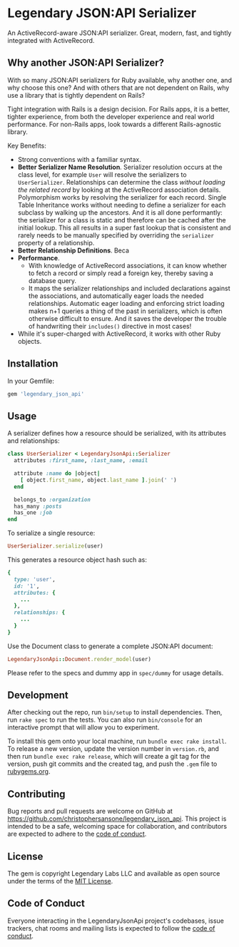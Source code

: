 # Legendary JSON:API Serializer

An ActiveRecord-aware JSON:API serializer.  Great, modern, fast, and tightly integrated with ActiveRecord.

## Why another JSON:API Serializer?

With so many JSON:API serializers for Ruby available, why another one, and why choose this one?  And with others that are not dependent on Rails, why use a library that is tightly dependent on Rails?

Tight integration with Rails is a design decision.  For Rails apps, it is a better, tighter experience, from both the developer experience and real world performance.  For non-Rails apps, look towards a different Rails-agnostic library.

Key Benefits:

* Strong conventions with a familiar syntax.
* **Better Serializer Name Resolution**.  Serializer resolution occurs at the class level, for example `User` will resolve the serializers to `UserSerializer`.  Relationships can determine the class _without loading the related record_ by looking at the ActiveRecord association details.  Polymorphism works by resolving the serializer for each record.  Single Table Inheritance works without needing to define a serializer for each subclass by walking up the ancestors. And it is all done performantly: the serializer for a class is static and therefore can be cached after the initial lookup.  This all results in a super fast lookup that is consistent and rarely needs to be manually specified by overriding the `serializer` property of a relationship.
* **Better Relationship Definitions**.  Beca
* **Performance**.
  * With knowledge of ActiveRecord associations, it can know whether to fetch a record or simply read a foreign key, thereby saving a database query.
  * It maps the serializer relationships and included declarations against the associations, and automatically eager loads the needed relationships.  Automatic eager loading and enforcing strict loading makes n+1 queries a thing of the past in serializers, which is often otherwise difficult to ensure.  And it saves the developer the trouble of handwriting their
  `includes()` directive in most cases!
* While it's super-charged with ActiveRecord, it works with other Ruby objects.

## Installation

In your Gemfile:

```bash
gem 'legendary_json_api'
```

## Usage

A serializer defines how a resource should be serialized, with its attributes and relationships:

```ruby
class UserSerializer < LegendaryJsonApi::Serializer
  attributes :first_name, :last_name, :email

  attribute :name do |object|
    [ object.first_name, object.last_name ].join(' ')
  end

  belongs_to :organization
  has_many :posts
  has_one :job
end
```

To serialize a single resource:

```ruby
UserSerializer.serialize(user)
```

This generates a resource object hash such as:

```ruby
{
  type: 'user',
  id: '1',
  attributes: {
    ...
  },
  relationships: {
    ...
  }
}
```

Use the Document class to generate a complete JSON:API document:

```ruby
LegendaryJsonApi::Document.render_model(user)
```

Please refer to the specs and dummy app in `spec/dummy` for usage details.

## Development

After checking out the repo, run `bin/setup` to install dependencies. Then, run `rake spec` to run the tests. You can also run `bin/console` for an interactive prompt that will allow you to experiment.

To install this gem onto your local machine, run `bundle exec rake install`. To release a new version, update the version number in `version.rb`, and then run `bundle exec rake release`, which will create a git tag for the version, push git commits and the created tag, and push the `.gem` file to [rubygems.org](https://rubygems.org).

## Contributing

Bug reports and pull requests are welcome on GitHub at https://github.com/christophersansone/legendary_json_api. This project is intended to be a safe, welcoming space for collaboration, and contributors are expected to adhere to the [code of conduct](https://github.com/christophersansone/legendary_json_api/blob/master/CODE_OF_CONDUCT.md).

## License

The gem is copyright Legendary Labs LLC and available as open source under the terms of the [MIT License](https://opensource.org/licenses/MIT).

## Code of Conduct

Everyone interacting in the LegendaryJsonApi project's codebases, issue trackers, chat rooms and mailing lists is expected to follow the [code of conduct](https://github.com/christophersansone/legendary_json_api/blob/master/CODE_OF_CONDUCT.md).
